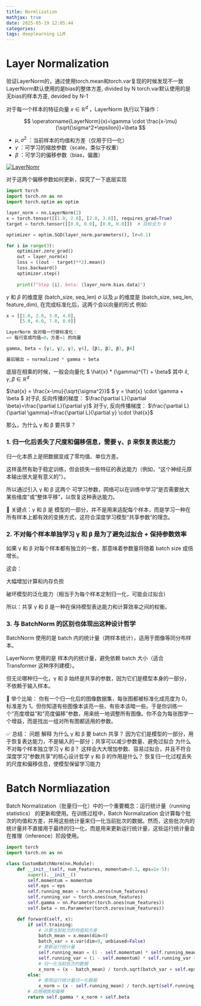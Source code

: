 ```yaml
---
title: Normlization
mathjax: true
date: 2025-05-19 12:05:44
categories:
tags: deeplearning LLM
---
```


# Layer Normalization


验证LayerNorm的，通过使用torch.mean和torch.var复现的时候发现不一致
LayerNorm默认使用的是bias的整体方差, divided by N
torch.var默认使用的是无bias的样本方差, devided by N-1


对于每一个样本的特征向量 $x \in \mathbb{R}^d$ ，LayerNorm 执行以下操作：

$$
\operatorname{LayerNorm}(x)=\gamma \cdot \frac{x-\mu}{\sqrt{\sigma^2+\epsilon}}+\beta
$$

- $\mu, \sigma^2$ ：当前样本的均值和方差（仅用于归一化）
- $\gamma$ ：可学习的缩放参数（scale，类似于权重）
- $\beta$ ：可学习的偏移参数（bias，偏置）
  
[![LayerNomr](https://substackcdn.com/image/fetch/w_1456,c_limit,f_webp,q_auto:good,fl_progressive:steep/https%3A%2F%2Fsubstack-post-media.s3.amazonaws.com%2Fpublic%2Fimages%2F0257ddec-b348-41d7-905d-5bc2b54fd557_1280x720.png)](https://docs.pytorch.org/docs/stable/generated/torch.nn.LayerNorm.html)

<!-- more -->

对于这两个偏移参数如何更新，探究了一下底层实现
```python
import torch
import torch.nn as nn
import torch.optim as optim

layer_norm = nn.LayerNorm(2)
x = torch.tensor([[1.0, 2.0], [2.0, 3.0]], requires_grad=True)
target = torch.tensor([[0.0, 0.0], [0.0, 0.0]])  # 目标全为 0

optimizer = optim.SGD(layer_norm.parameters(), lr=0.1)

for i in range(3):
    optimizer.zero_grad()
    out = layer_norm(x)
    loss = ((out - target)**2).mean()
    loss.backward()
    optimizer.step()
    
    print(f"Step {i}, beta: {layer_norm.bias.data}")

```

$\gamma$ 和 $\beta$ 的维度是 (batch_size, seq_len)
$\sigma$ 以及 $\mu$ 的维度是 (batch_size, seq_len, feature_dim), 在完成标准化后，这两个会以向量的形式
例如:
```python
x = [[1.0, 2.0, 3.0, 4.0],
     [5.0, 6.0, 7.0, 8.0]]

LayerNorm 会对每一行做标准化：
=> 每行变成均值=0，方差=1 的向量

gamma, beta = [γ1, γ2, γ3, γ4], [β1, β2, β3, β4]

最后输出 = normalized * gamma + beta
```
底层在相乘的时候，一般会向量化
$ \hat{x} * {\gamma}^{T} + \beta$
其中 $\hat{x} ,\gamma, \beta \in \mathbb{R}^d$

$\hat{x} = \frac{x-\mu}{\sqrt{\sigma^2}}$
$ y = \hat{x} \cdot \gamma + \beta $
对于$\beta$, 反向传播的梯度： $\frac{\partial L}{\partial \beta}=\frac{\partial L}{\partial y}$
对于$\gamma$, 反向传播梯度： $\frac{\partial L}{\partial \gamma}=\frac{\partial L}{\partial y} \cdot \hat{x}$

那么，为什么 γ 和 β 要共享？
### 1. 归一化后丢失了尺度和偏移信息，需要 γ、β 来恢复表达能力
归一化本质上是把数据变成了零均值、单位方差。

这样虽然有助于稳定训练，但会损失一些特征的表达能力（例如，“这个神经元原本输出很大是有意义的”）。

所以通过引入 γ 和 β 这两个 可学习参数，网络可以在训练中学习“是否需要放大某些维度”或“整体平移”，以恢复这种表达能力。

🎯 关键点：γ 和 β 是 模型的一部分，并不是用来适配每个样本，而是学习一种在所有样本上都有效的变换方式，这符合深度学习模型“共享参数”的理念。
### 2. 不对每个样本单独学习 γ 和 β 是为了避免过拟合 + 保持参数效率
如果 γ 和 β 对每个样本都有独立的一套，那意味着参数量将随着 batch size 成倍增长。

这会：

大幅增加计算和内存负担

破坏模型的泛化能力（相当于为每个样本定制归一化，可能会过拟合）

所以：共享 γ 和 β 是一种在保持模型表达能力和计算效率之间的权衡。

### 3. 与 BatchNorm 的区别也体现出这种设计哲学
BatchNorm 使用的是 batch 内的统计量（跨样本统计），适用于图像等同分布样本。

LayerNorm 使用的是 样本内的统计量，避免依赖 batch 大小（适合 Transformer 这种序列建模）。

但无论哪种归一化，γ 和 β 始终是共享的参数，因为它们是模型本身的一部分，不依赖于输入样本。

🧪 举个比喻：
你有一个归一化后的图像数据集，每张图都被标准化成亮度为 0，标准差为 1。但你知道有些图像本该亮一些、有些本该暗一些。于是你训练一个“亮度增益”和“亮度偏移”参数，用来统一地调整所有图像。你不会为每张图学一个增益，而是找出一组对所有图都适用的参数。

✅ 总结：
问题	解释
为什么 γ 和 β 要 batch 共享？	因为它们是模型的一部分，用于恢复表达能力，不是输入的一部分；共享可以减少参数量、避免过拟合
为什么不对每个样本独立学习 γ 和 β？	这样会大大增加参数、容易过拟合，并且不符合深度学习“参数共享”的核心设计哲学
γ 和 β 的作用是什么？	恢复归一化过程丢失的尺度和偏移信息，使模型保留学习能力


# Batch Normliazation

Batch Normalization（批量归一化）中的一个重要概念：运行统计量（running statistics） 的更新和使用。在训练过程中，Batch Normalization 会计算每个批次的均值和方差，并用这些统计量来归一化当前批次的数据。然而，这些批次内的统计量并不直接用于最终的归一化，而是用来更新运行统计量，这些运行统计量会在推理（inference）阶段使用。

```python
import torch
import torch.nn as nn

class CustomBatchNorm(nn.Module):
    def __init__(self, num_features, momentum=0.1, eps=1e-5):
        super().__init__()
        self.momentum = momentum
        self.eps = eps
        self.running_mean = torch.zeros(num_features)
        self.running_var = torch.ones(num_features)
        self.gamma = nn.Parameter(torch.ones(num_features))
        self.beta = nn.Parameter(torch.zeros(num_features))

    def forward(self, x):
        if self.training:
            # 计算当前批次的均值和方差
            batch_mean = x.mean(dim=0)
            batch_var = x.var(dim=0, unbiased=False)
            # 更新运行统计量
            self.running_mean = (1 - self.momentum) * self.running_mean + self.momentum * batch_mean
            self.running_var = (1 - self.momentum) * self.running_var + self.momentum * batch_var
            # 归一化当前批次的数据
            x_norm = (x - batch_mean) / torch.sqrt(batch_var + self.eps)
        else:
            # 使用运行统计量归一化数据
            x_norm = (x - self.running_mean) / torch.sqrt(self.running_var + self.eps)
        # 应用缩放和偏移
        return self.gamma * x_norm + self.beta
```